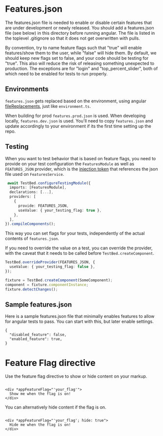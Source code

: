 # Features.json

The features.json file is needed to enable or disable certain features that are
under development or newly released. You should add a features.json file (see
below) in this directory before running angular. The file is listed in the
toplevel .gitignore so that it does not get overwritten with pulls.

By convention, try to name feature flags such that "true" will enable features/show them to the user, while "false" will hide them. By default, we
should keep new flags
set to false, and your code should be testing for "true". This also will
reduce the risk of releasing something unexpected to production.
The exceptions are for "login" and "top_percent_slider", both of which need to
be enabled for tests to run properly.

## Environments

`features.json` gets replaced based on the environment, using
angular [fileReplacements](https://angular.io/guide/build#configure-target-specific-file-replacements), just like `environment.ts`.

When building for prod `features.prod.json` is used. When developing locally, `features.dev.json` is used. You'll need to copy `features.json` and
update accordingly to your environment if its the first time setting up the repo.

## Testing

When you want to test behavior that is based on feature flags, you need to provide on your test configuration the `FeaturesModule` as well
as `FEATURES_JSON` provider, which is the [injection token](https://angular.io/guide/dependency-injection-in-action) that references the json file
used on `FeaturesService`.

```typescript
 await TestBed.configureTestingModule({
  imports: [FeaturesModule],
  declarations: [...],
  providers: [
    {
      provide: FEATURES_JSON,
      useValue: { your_testing_flag: true },
    },
  ],
}).compileComponents();
```

This way you can set flags for your tests, independently of the actual contents of `features.json`.

If you need to override the value on a test, you can override the provider, with the caveat that it needs to be called
before `TestBed.createComponent`.

```typescript
TestBed.overrideProvider(FEATURES_JSON, {
  useValue: { your_testing_flag: false },
});

fixture = TestBed.createComponent(SomeComponent);
component = fixture.componentInstance;
fixture.detectChanges();

```

## Sample features.json

Here is a sample features.json file that minimally enables features to allow
for angular tests to pass. You can start with this, but later enable settings.

```
{
  "disabled_feature": false,
  "enabled_feature": true,
}
```

# Feature Flag directive

Use the feature flag directive to show or hide content on your markup.

```angular2html

<div *appFeatureFlag="'your_flag'">
  Show me when the flag is on!
</div>
```

You can alternatively hide content if the flag is on.

```angular2html

<div *appFeatureFlag="'your_flag'; hide: true">
  Hide me when the flag is on!
</div>
```
